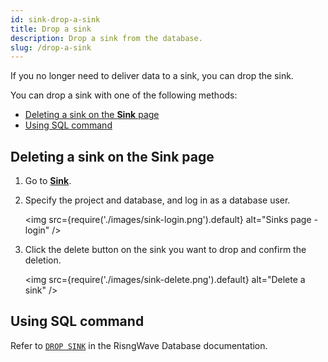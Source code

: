 ```yaml
---
id: sink-drop-a-sink
title: Drop a sink
description: Drop a sink from the database.
slug: /drop-a-sink
---
```


If you no longer need to deliver data to a sink, you can drop the sink.

You can drop a sink with one of the following methods:

- [Deleting a sink on the **Sink** page](#deleting-a-sink-on-the-sink-page)
- [Using SQL command](#using-sql-command)

## Deleting a sink on the **Sink** page

1. Go to [**Sink**](https://cloud.risingwave.com/sink/).

2. Specify the project and database, and log in as a database user.

    <img
    src={require('./images/sink-login.png').default}
    alt="Sinks page - login"
    />

3. Click the delete button on the sink you want to drop and confirm the deletion.

    <img
    src={require('./images/sink-delete.png').default}
    alt="Delete a sink"
    />

## Using SQL command

Refer to [`DROP SINK`](/docs/current/sql-drop-sink) in the RisngWave Database documentation.
